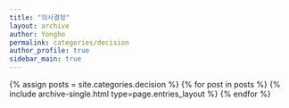 ```yaml
---
title: "의사결정"
layout: archive
author: Yongho
permalink: categories/decision
author_profile: true
sidebar_main: true
---
```



{% assign posts = site.categories.decision %}
{% for post in posts %} {% include archive-single.html type=page.entries_layout %} {% endfor %}